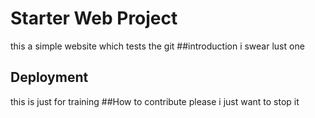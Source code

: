 # Starter Web Project
this a simple website which tests the git
##introduction
i swear lust one
## Deployment
this is just for training
##How to contribute
please i just want to stop it 